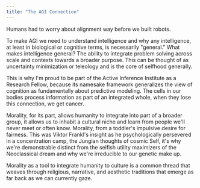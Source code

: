 ```yaml
---
title: "The AGI Connection"
---
```


Humans had to worry about alignment way before we built robots.

To make AGI we need to understand intelligence and why any intelligence, at least in biological or cognitive terms, is necessarily "general." What makes intelligence general? The ability to integrate problem solving across scale and contexts towards a broader purpose. This can be thought of as uncertainty minimization or teleology and is the core of selfhood generally.

This is why I'm proud to be part of the Active Inference Institute as a Research Fellow, because its namesake framework generalizes the view of cognition as fundamentally about predictive modeling. The cells in our bodies process information as part of an integrated whole, when they lose this connection, we get cancer.

Morality, for its part, allows humanity to integrate into part of a broader group, it allows us to inhabit a cultural niche and learn from people we'll never meet or often know. Morality, from a toddler's impulsive desire for fairness. This was Viktor Frankl's insight as he psychologically persevered in a concentration camp, the Jungian thoughts of cosmic Self, it's why we're demonstrable distinct from the selfish utility maximizers of the Neoclassical dream and why we're irreducible to our genetic make up. 

Morality as a tool to integrate humanity to culture is a common thread that weaves through religious, narrative, and aesthetic traditions that emerge as far back as we can currently gaze.